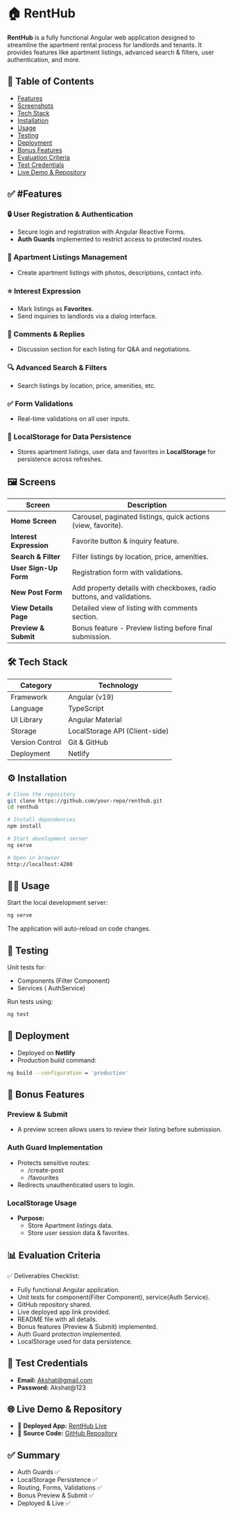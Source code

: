 # 🏠 RentHub

**RentHub** is a fully functional Angular web application designed to streamline the apartment rental process for landlords and tenants. It provides features like apartment listings, advanced search & filters, user authentication, and more.

## 📑 Table of Contents

- [Features](#features)
- [Screenshots](#screenshots)
- [Tech Stack](#tech-stack)
- [Installation](#installation)
- [Usage](#usage)
- [Testing](#testing)
- [Deployment](#deployment)
- [Bonus Features](#bonus-features)
- [Evaluation Criteria](#evaluation-criteria)
- [Test Credentials](#test-credentials)
- [Live Demo & Repository](#live-demo--repository)

## ✅ #Features

### 🔒 User Registration & Authentication

- Secure login and registration with Angular Reactive Forms.
- **Auth Guards** implemented to restrict access to protected routes.

### 🏡 Apartment Listings Management

- Create apartment listings with photos, descriptions, contact info.

### ⭐ Interest Expression

- Mark listings as **Favorites**.
- Send inquiries to landlords via a dialog interface.

### 💬 Comments & Replies

- Discussion section for each listing for Q&A and negotiations.

### 🔍 Advanced Search & Filters

- Search listings by location, price, amenities, etc.

### ✅ Form Validations

- Real-time validations on all user inputs.

### 💾 LocalStorage for Data Persistence

- Stores apartment listings, user data and favorites in **LocalStorage** for persistence across refreshes.

## 🖼️ Screens

| Screen                  | Description                                                           |
| ----------------------- | --------------------------------------------------------------------- |
| **Home Screen**         | Carousel, paginated listings, quick actions (view, favorite).         |
| **Interest Expression** | Favorite button & inquiry feature.                                    |
| **Search & Filter**     | Filter listings by location, price, amenities.                        |
| **User Sign-Up Form**   | Registration form with validations.                                   |
| **New Post Form**       | Add property details with checkboxes, radio buttons, and validations. |
| **View Details Page**   | Detailed view of listing with comments section.                       |
| **Preview & Submit**    | Bonus feature - Preview listing before final submission.              |

## 🛠️ Tech Stack

| Category        | Technology                     |
| --------------- | ------------------------------ |
| Framework       | Angular (v19)                  |
| Language        | TypeScript                     |
| UI Library      | Angular Material               |
| Storage         | LocalStorage API (Client-side) |
| Version Control | Git & GitHub                   |
| Deployment      | Netlify                        |

## ⚙️ Installation

```bash
# Clone the repository
git clone https://github.com/your-repo/renthub.git
cd renthub

# Install dependencies
npm install

# Start development server
ng serve

# Open in browser
http://localhost:4200
```

## 🧑‍💻 Usage

Start the local development server:

```bash
ng serve
```

The application will auto-reload on code changes.

## 🧪 Testing

Unit tests for:

- Components (Filter Component)
- Services ( AuthService)

Run tests using:

```bash
ng test
```

## 🚀 Deployment

- Deployed on **Netlify**
- Production build command:

```bash
ng build --configuration = 'production'
```

## 🌟 Bonus Features

### Preview & Submit

- A preview screen allows users to review their listing before submission.

### Auth Guard Implementation

- Protects sensitive routes:
  - /create-post
  - /favourites
- Redirects unauthenticated users to login.

### LocalStorage Usage

- **Purpose:**
  - Store Apartment listings data.
  - Store user session data & favorites.

## 📊 Evaluation Criteria

✅ Deliverables Checklist:

- Fully functional Angular application.
- Unit tests for component(Filter Component), service(Auth Service).
- GitHub repository shared.
- Live deployed app link provided.
- README file with all details.
- Bonus features (Preview & Submit) implemented.
- Auth Guard protection implemented.
- LocalStorage used for data persistence.

## 🔐 Test Credentials

- **Email:** Akshat@gmail.com
- **Password:** Akshat@123

## 🌐 Live Demo & Repository

- 🔗 **Deployed App:** [RentHub Live](https://akshat-renthub.netlify.app/)
- 🔗 **Source Code:** [GitHub Repository](https://github.com/Akshatbandooni-rgb/RentHub/tree/master/renthub)

## ✅ Summary

- Auth Guards ✅
- LocalStorage Persistence ✅
- Routing, Forms, Validations ✅
- Bonus Preview & Submit ✅
- Deployed & Live ✅
